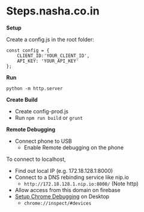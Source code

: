 # Steps.nasha.co.in

**Setup**

Create a config.js in the root folder:

```
const config = {
    CLIENT_ID:'YOUR_CLIENT_ID',
    API_KEY: 'YOUR_API_KEY'
};
```

**Run**

`python -m http.server`

**Create Build**

-   Create config-prod.js
-   Run `npm run build` or `grunt`

**Remote Debugging**

-   Connect phone to USB
    -   Enable Remote debugging on the phone

To connect to localhost,

-   Find out local IP (e.g. 172.18.128.1:8000)
-   Connect to a DNS rebinding service like nip.io
    -   `http://172.18.128.1.nip.io:8000/` (Note http)
-   Allow access from this domain on firebase
-   [Setup Chrome Debugging](https://developer.chrome.com/docs/devtools/remote-debugging/) on Desktop
    -   `chrome://inspect/#devices`
